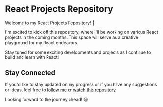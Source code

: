 # React Projects Repository

Welcome to my React Projects Repository! 🚀

I'm excited to kick off this repository, where I'll be working on various React projects in the coming months. This space will serve as a creative playground for my React endeavors.

Stay tuned for some exciting developments and projects as I continue to build and learn with React!

## Stay Connected

If you'd like to stay updated on my progress or if you have any suggestions or ideas, feel free to [follow me](link-to-your-profile) or [watch this repository](link-to-repository).

Looking forward to the journey ahead! 😃

